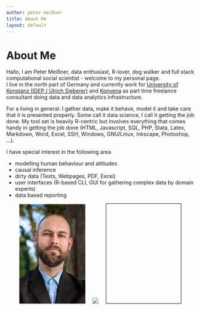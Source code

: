 ```yaml
---
author: peter meißner
title: About Me
layout: default
---
```



# About Me

Hallo, I am Peter Meißner, data enthusiast, R-lover, dog walker and full stack computational social scientist - welcome to my personal page.<br>
I live in the north part of Germany and currently work for [University of Konstanz (IDEP / Ulrich Sieberer)](http://www.polver.uni-konstanz.de/sieberer/forschung/) and [Konvena](http://konvena.de/) as part time freelance consultant doing data and data analytics infrastructure.

For a living in general: I gather data, make it behave, model it and take care that it is presented properly. Some call it data science, I call it getting the job done. My tool set is heavily R-centric but involves everything that comes handy in getting the job done (HTML, Javascript, SQL, PHP, Stata, Latex, Markdown, Word, Excel, SSH, Windows, GNU/Linux, Inkscape, Photoshop, ...).

I have special interest in the following area

  - modelling human behaviour and attitudes 
  - causal inference
  - dirty data (Texts, Webpages, PDF, Excel)
  - user interfaces (R-based CLI, GUI for gathering complex data by domain experts)
  - data based reporting 



<script src="javascripts/d3.min.js"></script>

<div style="text-align:center;">
<img height="267" src="images/petermeissner.jpg">
&nbsp;&nbsp;&nbsp;
<img src="https://maps.googleapis.com/maps/api/staticmap?center=50.368608, 11&zoom=4&size=200x267&maptype=terrain&markers=color:blue%7Clabel:Buchholz%7CBuchholz&style=feature:road|visibility:off&style=feature:landscape|visibility:off&style=feature:poi|visibility:off">
&nbsp;&nbsp;&nbsp;
<svg width="200" height="267" style="border: solid 1px black"></svg>

<script src="javascripts/d3.min.js"></script>
<script src="javascripts/helpers.js"></script>
<script src="javascripts/numbersplot.js"></script>
<script>
  setTimeout(make_random_dot_of_data(100, 100, 132, 20, true), 500) ;
  setTimeout(text_expand(), 600) ;
  setTimeout(barchart,4000) ;
  setTimeout(remove_legend,15000) ;
  setTimeout(reshuffle_data,15500) ;
</script>


</div>

